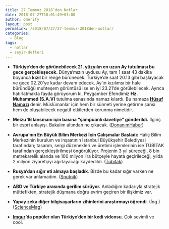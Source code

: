 ```yaml
---
title: 27 Temmuz 2018’den Notlar
date: 2018-07-27T18:01:49+03:00
author: omerify
layout: post
permalink: /2018/07/27/27-temmuz-2018den-notlar/
categories:
  - Blog
tags:
  - notlar
  - seyir-defteri
---
```


* **Türkiye’den de görünebilecek 21. yüzyılın en uzun Ay tutulması bu gece gerçekleşecek.** Dünya’mızın uydusu Ay, tam 1 saat 43 dakika boyunca **kızıl** bir renge bürünecek. Türkiye’de saat 20.13 gibi başlayacak ve gece 02.20’ye kadar devam edecek. Ay’ın kızılımsı bir hale büründüğü muhteşem görüntüsü ise en iyi 23.21’de görülebilecek. Ayrıca hatırlatmakta fayda görüyorum ki, Peygamber Efendimiz **Hz. Muhammed (S.A.V)** tutulma esnasında namaz kılardı. Bu namaza <a href="https://www.yenisafak.com/ay-tutulmasi-husuf-namazi-nasil-ne-zaman-kilinir-h-3386337" target="_blank" rel="noreferrer noopener nofollow"><strong>Hüsuf Namazı</strong></a> denir. Müslümanlar için hem bir sünneti yerine getirme şansı hem de oluşabilecek negatif etkilerden korunma nimetidir.

* **Meizu 16 lansmanı için basına “şampuanlı davetiye” gönderildi.** İlginç bir espri anlayışı. Bakalım altından ne çıkacak. (<a href="https://www.donanimhaber.com/cep-telefonlari/haberleri/Meizu-16-lansmani-icin-basina-sampuanli-davetiye-gonderildi.htm" target="_blank" rel="noreferrer noopener nofollow">DonanımHaber</a>)

* **Avrupa’nın En Büyük Bilim Merkezi İçin Çalışmalar Başladı:** Haliç Bilim Merkezinin kurulum ve inşaatının İstanbul Büyükşehir Belediyesi tarafından; tasarım, sergi düzenekleri ve üretimi işlemlerinin ise TÜBİTAK tarafından gerçekleştirilmesi öngörülüyor. Projenin 3 yıl süreceği, 8 bin metrekarelik alanda ve 100 milyon lira bütçeyle hayata geçirileceği, yılda 2 milyon ziyaretçiyi ağırlayacağı kaydedildi. (<a href="http://www.tubitak.gov.tr/tr/haber/avrupanin-en-buyuk-bilim-merkezi-icin-calismalar-basladi" target="_blank" rel="noreferrer noopener nofollow">Tübitak</a>)

* **Rusya’dan sığır eti almaya başladık**. Bizde bu kadar sığır varken ne gerek var anlamadım. (<a href="https://tr.sputniknews.com/ekonomi/201807271034492799-rusya-turkiyeye-sigir-eti-tedarik-etmeye-basladi/" target="_blank" rel="noreferrer noopener nofollow">Sputnik</a>)

* **ABD ve Türkiye arasında gerilim sürüyor.** Anladığım kadarıyla stratejik müttefikten, stratejik düşmana doğru evrim geçiren bir ilişkimiz var.

* **Yapay zeka diğer bilgisayarların zihinlerini araştırmayı öğrendi**. (İng.) (<a href="http://www.sciencemag.org/news/2018/07/computer-programs-can-learn-what-other-programs-are-thinking" target="_blank" rel="noreferrer noopener nofollow">ScienceMag</a>)

* <a href="https://imgur.com/gallery/sIB8qtF" target="_blank" rel="noreferrer noopener nofollow"><strong>Imgur</strong></a>**’da popüler olan Türkiye’den bir kedi videosu**. Çok sevimli ve cool.